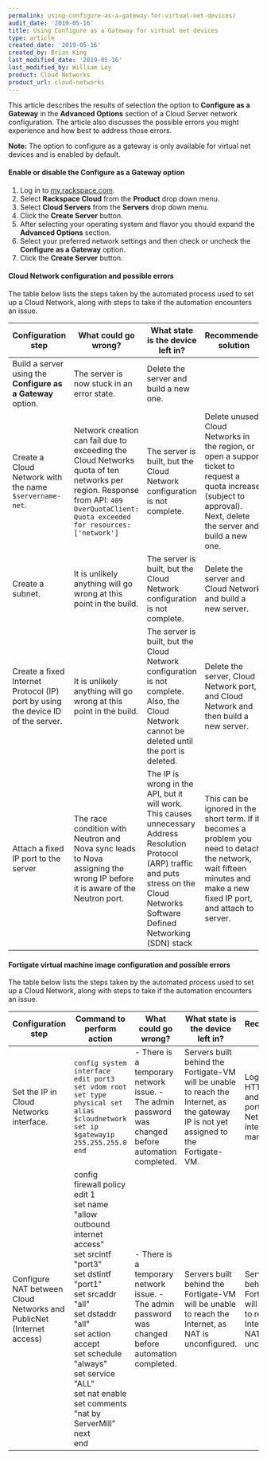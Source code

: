 ```yaml
---
permalink: using-configure-as-a-gateway-for-virtual-net-devices/
audit_date: '2019-05-16'
title: Using Configure as a Gateway for virtual net devices
type: article
created_date: '2019-05-16'
created_by: Brian King
last_modified_date: '2019-05-16'
last_modified_by: William Loy
product: Cloud Networks
product_url: cloud-networks
---
```


This article describes the results of selection the option to **Configure as a Gateway** in the **Advanced Options** section of a Cloud Server network configuration. The article also discusses the possible errors you might experience and how best to address those errors.

**Note:** The option to configure as a gateway is only available for virtual net devices and is enabled by default.

#### Enable or disable the Configure as a Gateway option

1. Log in to [my.rackspace.com](https://my.rackspace.com).
2. Select **Rackspace Cloud** from the **Product** drop down menu.
3. Select **Cloud Servers** from the **Servers** drop down menu.
4. Click the **Create Server** button.
5. After selecting your operating system and flavor you should expand the **Advanced Options** section.
6. Select your preferred network settings and then check or uncheck the **Configure as a Gateway** option.
7. Click the **Create Server** button.


#### Cloud Network configuration and possible errors

The table below lists the steps taken by the automated process used to set up a Cloud Network, along with steps to take if the automation encounters an issue.

| Configuration step | What could go wrong? | What state is the device left in? | Recommended solution |
|--------|----------------------|-----------------------------------|------------------------|
|Build a server using the **Configure as a Gateway** option. | The server is now stuck in an error state. | Delete the server and build a new one.|
|Create a Cloud Network with the name `$servername-net`. | Network creation can fail due to exceeding the Cloud Networks quota of ten networks per region. Response from API: `409 OverQuotaClient: Quota exceeded for resources: ['network']`	| The server is built, but the Cloud Network configuration is not complete.| Delete unused Cloud Networks in the region, or open a support ticket to request a quota increase (subject to approval). Next, delete the server and build a new one.|
|Create a subnet.| It is unlikely anything will go wrong at this point in the build.| The server is built, but the Cloud Network configuration is not complete.| Delete the server and Cloud Network and build a new server.|
| Create a fixed Internet Protocol (IP) port by using the device ID of the server.| It is unlikely anything will go wrong at this point in the build.| The server is built, but the Cloud Network configuration is not complete. Also, the Cloud Network cannot be deleted until the port is deleted.| Delete the server, Cloud Network port, and Cloud Network and then build a new server.|
| Attach a fixed IP port to the server| The race condition with Neutron and Nova sync leads to Nova assigning the wrong IP before it is aware of the Neutron port.| The IP is wrong in the API, but it will work. This causes unnecessary Address Resolution Protocol (ARP) traffic and puts stress on the Cloud Networks Software Defined Networking (SDN) stack| This can be ignored in the short term. If it becomes a problem you need to detach the network, wait fifteen minutes and make a new fixed IP port, and attach to server.|


#### Fortigate virtual machine image configuration and possible errors

The table below lists the steps taken by the automated process used to set up a Cloud Network, along with steps to take if the automation encounters an issue.

| Configuration step | Command to perform action | What could go wrong? | What state is the device left in? | Recommended solution |
|--------------------|---------------------------|----------------------|-----------------------------------|----------------------|
| Set the IP in Cloud Networks interface. | `config system interface edit port3 set vdom root set type physical set alias $cloudnetwork set ip $gatewayip 255.255.255.0 end`|  - There is a temporary network issue. - The admin password was changed before automation completed. | Servers built behind the Fortigate-VM will be unable to reach the Internet, as the gateway IP is not yet assigned to the Fortigate-VM. | Login via HTTPS or SSH and set the port3 (Cloud Networks) interface manually.|
| Configure NAT between Cloud Networks and PublicNet (Internet access) | config firewall policy <br> edit 1<br> set name "allow outbound internet access"<br> set srcintf "port3" <br> set dstintf "port1" <br> set srcaddr "all"<br> set dstaddr "all" <br>set action accept <br> set schedule "always" <br> set service "ALL" <br> set nat enable <br> set comments "nat by ServerMill" <br> next <br >end  |   - There is a temporary network issue. - The admin password was changed before automation completed. | Servers built behind the Fortigate-VM will be unable to reach the Internet, as NAT is unconfigured. | Servers built behind the Fortigate-VM will be unable to reach the Internet, as NAT is unconfigured. | Login via HTTPS or SSH and set the NAT configuration manually exactly as shown at left. |
